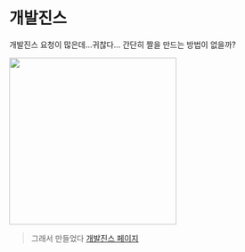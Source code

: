 # 개발진스

개발진스 요청이 많은데...귀찮다... 간단히 짤을 만드는 방법이 없을까?

<img src="/src/assets/dev-jeans-icon.png" width="300" />

> 그래서 만들었다 [개발진스 페이지](https://kheeyaa.github.io/dev-jeans/)
